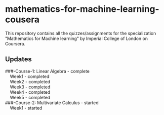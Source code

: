 # mathematics-for-machine-learning-cousera
This repository contains all the quizzes/assignments for the specialization "Mathematics for Machine learning" by Imperial College of London on Coursera.
## Updates
###-Course-1: Linear Algebra - complete</br>
&nbsp;&nbsp;&nbsp;&nbsp;Week1 - completed</br>
&nbsp;&nbsp;&nbsp;&nbsp;Week2 - completed</br>
&nbsp;&nbsp;&nbsp;&nbsp;Week3 - completed</br>
&nbsp;&nbsp;&nbsp;&nbsp;Week4 - completed</br>
&nbsp;&nbsp;&nbsp;&nbsp;Week5 - completed</br>
###-Course-2: Multivariate Calculus - started</br>
&nbsp;&nbsp;&nbsp;&nbsp;Week1 - started</br>
